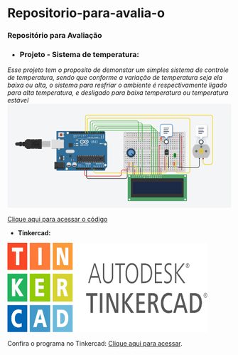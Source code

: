 # Repositorio-para-avalia-o


<b><h3>Repositório para Avaliação</h3></b>

<b><h3>  <ul>
<li> Projeto - Sistema de temperatura:</ul> </h3></b>
<p>
<i>Esse projeto tem o proposito de demonstar um simples sistema de controle de temperatura, sendo que conforme a variação de temperatura seja ela baixa ou alta, o sistema para resfriar o ambiente é respectivamente ligado para alta temperatura, e desligado para baixa temperatura ou temperatura estável </i>
 <br>
 
<img src="sensordetemperatura.PNG">
<p>
<a href = "reposit_rio_para_avalia_o_sensor_de_temperatura1.ino"> Clique aqui para acessar o código</a>
<br> 

<b><ul>
 <li>Tinkercad:</ul></b>

<img src="tinkercad.jpg" height="200" width="450">

<p>Confira o programa no Tinkercad: <a href="https://www.tinkercad.com/things/iwm72tNDTgn-atividade-avaliacao-sensor-de-temperatura/editel?sharecode=P9Ww8AX0dAt2UR-tVdPyi5m0ntXfwZrZE-5V5mucG20" target="_blank">Clique aqui para acessar</a>.</p>
<br>


